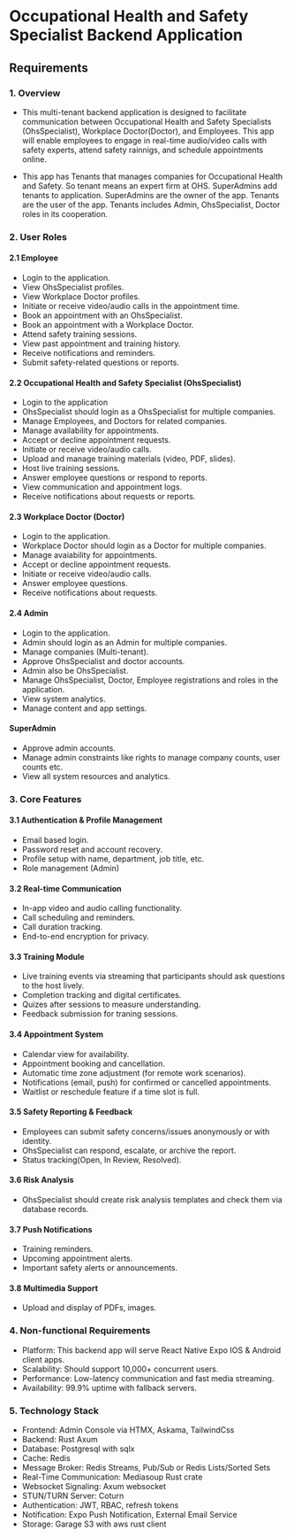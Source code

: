 # Occupational Health and Safety Specialist Backend Application

## Requirements

### 1. Overview

- This multi-tenant backend application is designed to facilitate communication between Occupational Health and Safety Specialists (OhsSpecialist), Workplace Doctor(Doctor), and Employees. This app will enable employees to engage in real-time audio/video calls with safety experts, attend safety rainnigs, and schedule appointments online.

- This app has Tenants that manages companies for Occupational Health and Safety. So tenant means an expert firm at OHS. SuperAdmins add tenants to application. SuperAdmins are the owner of the app. Tenants are the user of the app. Tenants includes Admin, OhsSpecialist, Doctor roles in its cooperation.

### 2. User Roles

#### 2.1 Employee

- Login to the application.
- View OhsSpecialist profiles.
- View Workplace Doctor profiles.
- Initiate or receive video/audio calls in the appointment time.
- Book an appointment with an OhsSpecialist.
- Book an appointment with a Workplace Doctor.
- Attend safety training sessions.
- View past appointment and training history.
- Receive notifications and reminders.
- Submit safety-related questions or reports.

#### 2.2 Occupational Health and Safety Specialist (OhsSpecialist)

- Login to the application
- OhsSpecialist should login as a OhsSpecialist for multiple companies.
- Manage Employees, and Doctors for related companies.
- Manage availability for appointments.
- Accept or decline appointment requests.
- Initiate or receive video/audio calls.
- Upload and manage training materials (video, PDF, slides).
- Host live training sessions.
- Answer employee questions or respond to reports.
- View communication and appointment logs.
- Receive notifications about requests or reports.

#### 2.3 Workplace Doctor (Doctor)

- Login to the application.
- Workplace Doctor should login as a Doctor for multiple companies.
- Manage avaiability for appointments.
- Accept or decline appointment requests.
- Initiate or receive video/audio calls.
- Answer employee questions.
- Receive notifications about requests.

#### 2.4 Admin

- Login to the application.
- Admin should login as an Admin for multiple companies.
- Manage companies (Multi-tenant).
- Approve OhsSpecialist and doctor accounts.
- Admin also be OhsSpecialist.
- Manage OhsSpecialist, Doctor, Employee registrations and roles in the application.
- View system analytics.
- Manage content and app settings.

#### SuperAdmin

- Approve admin accounts.
- Manage admin constraints like rights to manage company counts, user counts etc.
- View all system resources and analytics.

### 3. Core Features

#### 3.1 Authentication & Profile Management

- Email based login.
- Password reset and account recovery.
- Profile setup with name, department, job title, etc.
- Role management (Admin)

#### 3.2 Real-time Communication

- In-app video and audio calling functionality.
- Call scheduling and reminders.
- Call duration tracking.
- End-to-end encryption for privacy.

#### 3.3 Training Module

- Live training events via streaming that participants should ask questions to the host lively.
- Completion tracking and digital certificates.
- Quizes after sessions to measure understanding.
- Feedback submission for traning sessions.

#### 3.4 Appointment System

- Calendar view for availability.
- Appointment booking and cancellation.
- Automatic time zone adjustment (for remote work scenarios).
- Notifications (email, push) for confirmed or cancelled appointments.
- Waitlist or reschedule feature if a time slot is full.

#### 3.5 Safety Reporting & Feedback

- Employees can submit safety concerns/issues anonymously or with identity.
- OhsSpecialist can respond, escalate, or archive the report.
- Status tracking(Open, In Review, Resolved).

#### 3.6 Risk Analysis
- OhsSpecialist should create risk analysis templates and check them via database records.

#### 3.7 Push Notifications

- Training reminders.
- Upcoming appointment alerts.
- Important safety alerts or announcements.

#### 3.8 Multimedia Support

- Upload and display of PDFs, images.

### 4. Non-functional Requirements

- Platform: This backend app will serve React Native Expo IOS & Android client apps.
- Scalability: Should support 10,000+ concurrent users.
- Performance: Low-latency communication and fast media streaming.
- Availability: 99.9% uptime with fallback servers.

### 5. Technology Stack

- Frontend: Admin Console via HTMX, Askama, TailwindCss
- Backend: Rust Axum
- Database: Postgresql with sqlx
- Cache: Redis
- Message Broker: Redis Streams, Pub/Sub or Redis Lists/Sorted Sets
- Real-Time Communication: Mediasoup Rust crate
- Websocket Signaling: Axum websocket
- STUN/TURN Server: Coturn
- Authentication: JWT, RBAC, refresh tokens
- Notification: Expo Push Notification, External Email Service
- Storage: Garage S3 with aws rust client
